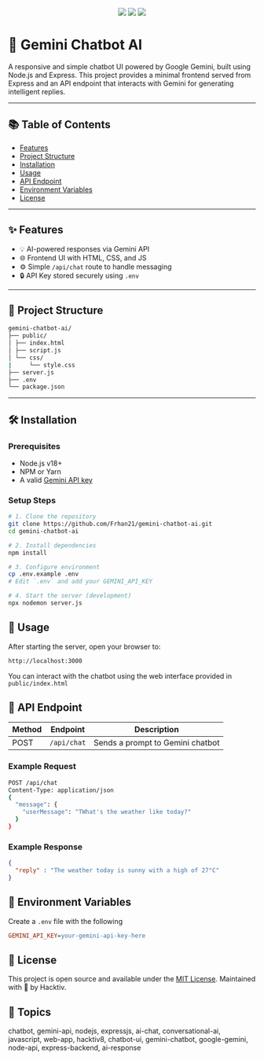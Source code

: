 <p align="center">
  <img src="https://img.shields.io/badge/Express.js-Gemini_Chatbot-blue?style=flat-square" />
  <img src="https://img.shields.io/badge/Node.js-v18%2B-green?style=flat-square" />
  <img src="https://img.shields.io/badge/License-MIT-yellow?style=flat-square" />
</p>

# 💬 Gemini Chatbot AI

A responsive and simple chatbot UI powered by Google Gemini, built using Node.js and Express. This project provides a minimal frontend served from Express and an API endpoint that interacts with Gemini for generating intelligent replies.

---

## 📚 Table of Contents

- [Features](#features)
- [Project Structure](#project-structure)
- [Installation](#installation)
- [Usage](#usage)
- [API Endpoint](#api-endpoint)
- [Environment Variables](#environment-variables)
- [License](#license)

---

## ✨ Features

- 💡 AI-powered responses via Gemini API
- 🌐 Frontend UI with HTML, CSS, and JS
- ⚙️ Simple `/api/chat` route to handle messaging
- 🔒 API Key stored securely using `.env`

---

## 📁 Project Structure
```bash
gemini-chatbot-ai/
├── public/
│ ├── index.html
│ ├── script.js
│ └── css/
|     └── style.css
├── server.js
├── .env
└── package.json
```
---

## 🛠️ Installation

### Prerequisites

- Node.js v18+
- NPM or Yarn
- A valid [Gemini API key](https://aistudio.google.com/app/apikey)

### Setup Steps

```bash
# 1. Clone the repository
git clone https://github.com/Frhan21/gemini-chatbot-ai.git
cd gemini-chatbot-ai

# 2. Install dependencies
npm install

# 3. Configure environment
cp .env.example .env
# Edit `.env` and add your GEMINI_API_KEY

# 4. Start the server (development)
npx nodemon server.js
```
## 🚀 Usage
After starting the server, open your browser to: 
```bash
http://localhost:3000
```
You can interact with the chatbot using the web interface provided in `public/index.html`

## 📡 API Endpoint
| Method | Endpoint    | Description                      |
| ------ | ----------- | -------------------------------- |
| POST   | `/api/chat` | Sends a prompt to Gemini chatbot |


### Example Request 
```bash
POST /api/chat
Content-Type: application/json
{
  "message": {
    "userMessage": "TWhat's the weather like today?"
  }
}
```

### Example Response 
```json
{
  "reply" : "The weather today is sunny with a high of 27°C"
}
```

## 🔐 Environment Variables
Create a `.env` file with the following
```ini
GEMINI_API_KEY=your-gemini-api-key-here
```

## 📝 License
This project is open source and available under the [MIT License](https://chatgpt.com/g/g-DpRO2Y344-readme-builder/c/LICENSE).
Maintained with 💙 by Hacktiv.

## 🔖 Topics
chatbot, gemini-api, nodejs, expressjs, ai-chat, conversational-ai, javascript, web-app, hacktiv8, chatbot-ui, gemini-chatbot, google-gemini, node-api, express-backend, ai-response
